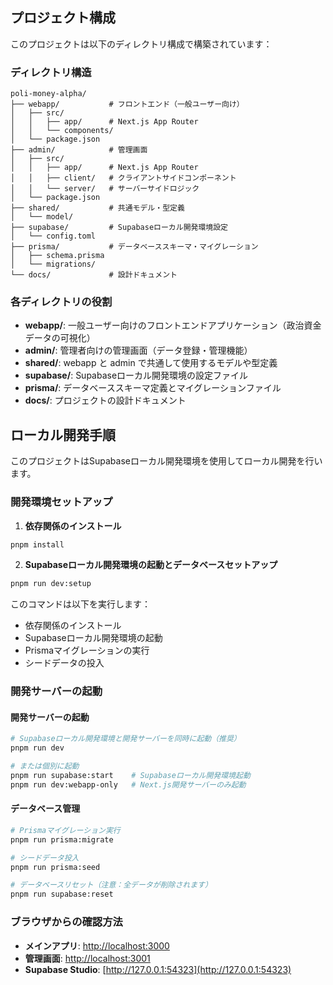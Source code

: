 ## プロジェクト構成

このプロジェクトは以下のディレクトリ構成で構築されています：

### ディレクトリ構造

```
poli-money-alpha/
├── webapp/           # フロントエンド（一般ユーザー向け）
│   ├── src/
│   │   ├── app/      # Next.js App Router
│   │   └── components/
│   └── package.json
├── admin/            # 管理画面
│   ├── src/
│   │   ├── app/      # Next.js App Router
│   │   ├── client/   # クライアントサイドコンポーネント
│   │   └── server/   # サーバーサイドロジック
│   └── package.json
├── shared/           # 共通モデル・型定義
│   └── model/
├── supabase/         # Supabaseローカル開発環境設定
│   └── config.toml
├── prisma/           # データベーススキーマ・マイグレーション
│   ├── schema.prisma
│   └── migrations/
└── docs/             # 設計ドキュメント
```

### 各ディレクトリの役割

- **webapp/**: 一般ユーザー向けのフロントエンドアプリケーション（政治資金データの可視化）
- **admin/**: 管理者向けの管理画面（データ登録・管理機能）
- **shared/**: webapp と admin で共通して使用するモデルや型定義
- **supabase/**: Supabaseローカル開発環境の設定ファイル
- **prisma/**: データベーススキーマ定義とマイグレーションファイル
- **docs/**: プロジェクトの設計ドキュメント

## ローカル開発手順

このプロジェクトはSupabaseローカル開発環境を使用してローカル開発を行います。

### 開発環境セットアップ

1. **依存関係のインストール**
```bash
pnpm install
```

2. **Supabaseローカル開発環境の起動とデータベースセットアップ**
```bash
pnpm run dev:setup
```

このコマンドは以下を実行します：
- 依存関係のインストール
- Supabaseローカル開発環境の起動
- Prismaマイグレーションの実行
- シードデータの投入

### 開発サーバーの起動

#### 開発サーバーの起動

```bash
# Supabaseローカル開発環境と開発サーバーを同時に起動（推奨）
pnpm run dev

# または個別に起動
pnpm run supabase:start    # Supabaseローカル開発環境起動
pnpm run dev:webapp-only   # Next.js開発サーバーのみ起動
```

#### データベース管理

```bash
# Prismaマイグレーション実行
pnpm run prisma:migrate

# シードデータ投入
pnpm run prisma:seed

# データベースリセット（注意：全データが削除されます）
pnpm run supabase:reset
```

### ブラウザからの確認方法

- **メインアプリ**: [http://localhost:3000](http://localhost:3000)
- **管理画面**: [http://localhost:3001](http://localhost:3001)
- **Supabase Studio**: [http://127.0.0.1:54323](http://127.0.0.1:54323)
